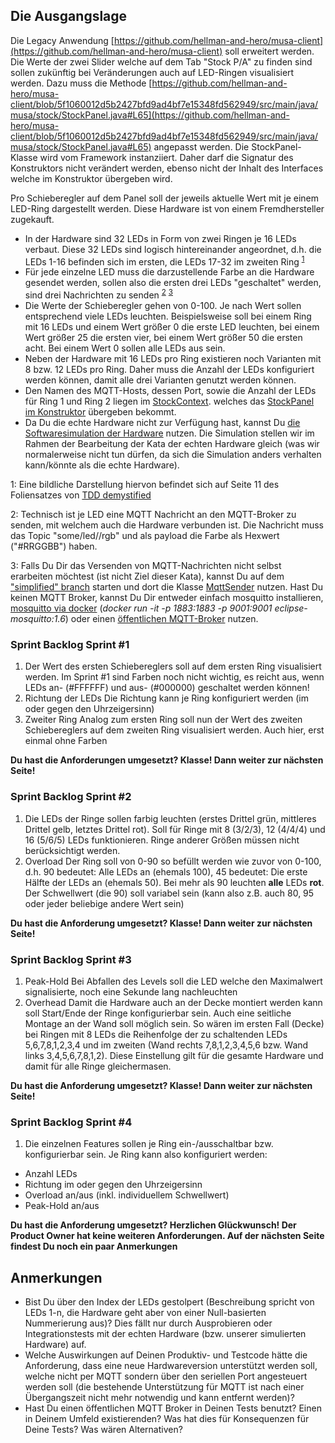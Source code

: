 ## Die Ausgangslage

Die Legacy Anwendung [https://github.com/hellman-and-hero/musa-client](https://github.com/hellman-and-hero/musa-client) soll erweitert werden. Die Werte der zwei Slider welche auf dem Tab "Stock P/A" zu finden sind sollen zukünftig bei Veränderungen auch auf LED-Ringen visualisiert werden. Dazu muss die Methode [https://github.com/hellman-and-hero/musa-client/blob/5f1060012d5b2427bfd9ad4bf7e15348fd562949/src/main/java/musa/stock/StockPanel.java#L65](https://github.com/hellman-and-hero/musa-client/blob/5f1060012d5b2427bfd9ad4bf7e15348fd562949/src/main/java/musa/stock/StockPanel.java#L65) angepasst werden. Die StockPanel-Klasse wird vom Framework instanziiert. Daher darf die Signatur des Konstruktors nicht verändert werden, ebenso nicht der Inhalt des Interfaces welche im Konstruktor übergeben wird.

Pro Schieberegler auf dem Panel soll der jeweils aktuelle Wert mit je einem LED-Ring dargestellt werden. Diese Hardware ist von einem Fremdhersteller zugekauft.

- In der Hardware sind 32 LEDs in Form von zwei Ringen je 16 LEDs verbaut. Diese 32 LEDs sind logisch hintereinander angeordnet, d.h. die LEDs 1-16 befinden sich im ersten, die LEDs 17-32 im zweiten Ring <sup>[1](#myfootnote1)</sup>
- Für jede einzelne LED muss die darzustellende Farbe an die Hardware gesendet werden, sollen also die ersten drei LEDs "geschaltet" werden, sind drei Nachrichten zu senden <sup>[2](#myfootnote1)</sup> <sup>[3](#myfootnote1)</sup>
- Die Werte der Schieberegler gehen von 0-100. Je nach Wert sollen entsprechend viele LEDs leuchten. Beispielsweise soll bei einem Ring mit 16 LEDs und einem Wert größer 0 die erste LED leuchten, bei einem Wert größer 25 die ersten vier, bei einem Wert größer 50 die ersten acht. Bei einem Wert 0 sollen alle LEDs aus sein.
- Neben der Hardware mit 16 LEDs pro Ring existieren noch Varianten mit 8 bzw. 12 LEDs pro Ring. Daher muss die Anzahl der LEDs konfiguriert werden können, damit alle drei Varianten genutzt werden können.
- Den Namen des MQTT-Hosts, dessen Port, sowie die Anzahl der LEDs für Ring 1 und Ring 2 liegen im [StockContext](https://github.com/hellman-and-hero/musa-client/blob/5f1060012d5b2427bfd9ad4bf7e15348fd562949/src/main/java/musa/stock/StockContext.java). welches das [StockPanel im Konstruktor](https://github.com/hellman-and-hero/musa-client/blob/5f1060012d5b2427bfd9ad4bf7e15348fd562949/src/main/java/musa/stock/StockPanel.java#L39) übergeben bekommt.
- Da Du die echte Hardware nicht zur Verfügung hast, kannst Du [die Softwaresimulation der Hardware](https://github.com/hellman-and-hero/tdd-demy-hardware-sim) nutzen. Die Simulation stellen wir im Rahmen der Bearbeitung der Kata der echten Hardware gleich (was wir normalerweise nicht tun dürfen, da sich die Simulation anders verhalten kann/könnte als die echte Hardware).

<a name="myfootnote1">1</a>: Eine bildliche Darstellung hiervon befindet sich auf Seite 11 des Foliensatzes von [TDD demystified](https://www.xpdays.de/2018/downloads/174-tdd-demystified/tdd_demystified.pdf)

<a name="myfootnote2">2</a>: Technisch ist je LED eine MQTT Nachricht an den MQTT-Broker zu senden, mit welchem auch die Hardware verbunden ist. Die Nachricht muss das Topic "some/led/<led-nummer>/rgb" und als payload die Farbe als Hexwert ("#RRGGBB") haben.

<a name="myfootnote3">3</a>: Falls Du Dir das Versenden von MQTT-Nachrichten nicht selbst erarbeiten möchtest (ist nicht Ziel dieser Kata), kannst Du auf dem ["simplified" branch](https://github.com/hellman-and-hero/musa-client/tree/simplified) starten und dort die Klasse [MqttSender](https://github.com/hellman-and-hero/musa-client/blob/simplified/src/main/java/rgbledring/MqttSender.java) nutzen. Hast Du keinen MQTT Broker, kannst Du Dir entweder einfach mosquitto installieren, [mosquitto via docker](https://hub.docker.com/_/eclipse-mosquitto) (_docker run -it -p 1883:1883 -p 9001:9001 eclipse-mosquitto:1.6_) oder einen [öffentlichen MQTT-Broker](https://github.com/mqtt/mqtt.org/wiki/public_brokers) nutzen.

### Sprint Backlog Sprint #1

1. Der Wert des ersten Schiebereglers soll auf dem ersten Ring visualisiert werden. Im Sprint #1 sind Farben noch nicht wichtig, es reicht aus, wenn LEDs an- (#FFFFFF) und aus- (#000000) geschaltet werden können!
2. Richtung der LEDs
 Die Richtung kann je Ring konfiguriert werden (im oder gegen den Uhrzeigersinn)
3. Zweiter Ring
 Analog zum ersten Ring soll nun der Wert des zweiten Schiebereglers auf dem zweiten Ring visualisiert werden. Auch hier, erst einmal ohne Farben

**Du hast die Anforderungen umgesetzt? Klasse! Dann weiter zur nächsten Seite!**

### Sprint Backlog Sprint #2

1. Die LEDs der Ringe sollen farbig leuchten (erstes Drittel grün, mittleres Drittel gelb, letztes Drittel rot). Soll für Ringe mit 8 (3/2/3), 12 (4/4/4) und 16 (5/6/5) LEDs funktionieren. Ringe anderer Größen müssen nicht berücksichtigt werden.
2. Overload
 Der Ring soll von 0-90 so befüllt werden wie zuvor von 0-100, d.h. 90 bedeutet: Alle LEDs an (ehemals 100), 45 bedeutet: Die erste Hälfte der LEDs an (ehemals 50). Bei mehr als 90 leuchten **alle** LEDs **rot**. Der Schwellwert (die 90) soll variabel sein (kann also z.B. auch 80, 95 oder jeder beliebige andere Wert sein)

**Du hast die Anforderung umgesetzt? Klasse! Dann weiter zur nächsten Seite!**

### Sprint Backlog Sprint #3

1. Peak-Hold
 Bei Abfallen des Levels soll die LED welche den Maximalwert signalisierte, noch eine Sekunde lang nachleuchten
2. Overhead
 Damit die Hardware auch an der Decke montiert werden kann soll Start/Ende der Ringe konfigurierbar sein. Auch eine seitliche Montage an der Wand soll möglich sein. So wären im ersten Fall (Decke) bei Ringen mit 8 LEDs die Reihenfolge der zu schaltenden LEDs 5,6,7,8,1,2,3,4 und im zweiten (Wand rechts 7,8,1,2,3,4,5,6 bzw. Wand links 3,4,5,6,7,8,1,2). Diese Einstellung gilt für die gesamte Hardware und damit für alle Ringe gleichermasen. 
 
**Du hast die Anforderung umgesetzt? Klasse! Dann weiter zur nächsten Seite!**

### Sprint Backlog Sprint #4

1. Die einzelnen Features sollen je Ring ein-/ausschaltbar bzw. konfigurierbar sein. Je Ring kann also konfiguriert werden:

- Anzahl LEDs
- Richtung im oder gegen den Uhrzeigersinn
- Overload an/aus (inkl. individuellem Schwellwert)
- Peak-Hold an/aus

**Du hast die Anforderung umgesetzt? Herzlichen Glückwunsch! Der Product Owner hat keine weiteren Anforderungen. Auf der nächsten Seite findest Du noch ein paar Anmerkungen**

## Anmerkungen
- Bist Du über den Index der LEDs gestolpert (Beschreibung spricht von LEDs 1-n, die Hardware geht aber von einer Null-basierten Nummerierung aus)? Dies fällt nur durch Ausprobieren oder Integrationstests mit der echten Hardware (bzw. unserer simulierten Hardware) auf.
- Welche Auswirkungen auf Deinen Produktiv- und Testcode hätte die Anforderung, dass eine neue Hardwareversion unterstützt werden soll, welche nicht per MQTT sondern über den seriellen Port angesteuert werden soll (die bestehende Unterstützung für MQTT ist nach einer Übergangszeit nicht mehr notwendig und kann entfernt werden)?
- Hast Du einen öffentlichen MQTT Broker in Deinen Tests benutzt? Einen in Deinem Umfeld existierenden? Was hat dies für Konsequenzen für Deine Tests? Was wären Alternativen?
